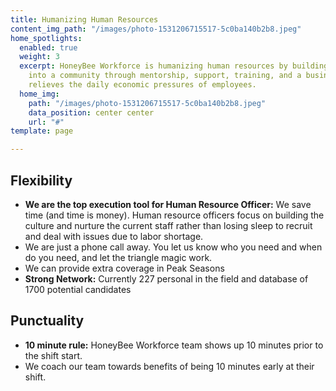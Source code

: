 ```yaml
---
title: Humanizing Human Resources
content_img_path: "/images/photo-1531206715517-5c0ba140b2b8.jpeg"
home_spotlights:
  enabled: true
  weight: 3
  excerpt: HoneyBee Workforce is humanizing human resources by building resilience
    into a community through mentorship, support, training, and a business model that
    relieves the daily economic pressures of employees.
  home_img:
    path: "/images/photo-1531206715517-5c0ba140b2b8.jpeg"
    data_position: center center
    url: "#"
template: page

---
```

## Flexibility

- **We are the top execution tool for Human Resource Officer:** We save time (and time is money). Human resource officers focus on building the culture and nurture the current staff rather than losing sleep to recruit and deal with issues due to labor shortage.
- We are just a phone call away. You let us know who you need and when do you need, and let the triangle magic work.
- We can provide extra coverage in Peak Seasons
- **Strong Network:** Currently 227 personal in the field and database of 1700 potential candidates

## Punctuality

- **10 minute rule:** HoneyBee Workforce team shows up 10 minutes prior to the shift start.
- We coach our team towards benefits of being 10 minutes early at their shift.